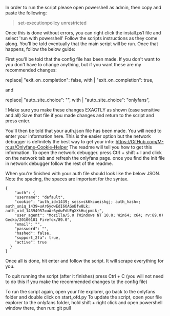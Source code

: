 In order to run the script please open powershell as admin, then copy and paste the following:

> set-executionpolicy unrestricted

Once this is done without errors, you can right click the install.ps1 file and select 'run with powershell'
Follow the scripts instructions as they come along.
You'll be told eventually that the main script will be run. Once that happens, follow the below guide:

First you'll be told that the config file has been made. If you don't want to you don't have to change anything, but if you want these are my recommended changes:

replace| "exit_on_completion": false,
with   | "exit_on_completion": true,

and

replace| "auto_site_choice": "",
with   | "auto_site_choice": "onlyfans",

! Make sure you make these changes EXACTLY as shown (case sensitive and all)
Save that file if you made changes and return to the script and press enter.

You'll then be told that your auth.json file has been made. You will need to enter your information here.
This is the easier option but the network debugger is definitely the best way to get your info: https://GitHub.com/M-rcus/Onlyfans-Cookie-Helper
The readme will tell you how to get this information. To open the network debugger. press Ctrl + shift + I and click on the network tab and refresh the onlyfans page.
once you find the init file in network debugger follow the rest of the readme.

When you're finished with your auth file should look like the below JSON. Note the spacing, the spaces are important for the syntax. 

```
{
    "auth": {
    "username": "default",
    "cookie": "auth_id=1439; sess=sk6kcueishgj; auth_hash=; auth_uniq_1439=uAr6ydwEdI6OAGoBfw8Lk; auth_uid_14394957=uAr6ydwEdUEgXXkHujpmLk;",
    "user_agent": "Mozilla/5.0 (Windows NT 10.0; Win64; x64; rv:89.0) Gecko/20100101 Firefox/89.0",
    "email": "",
    "password": "",
    "hashed": false,
    "support_2fa": true,
    "active": true
  }
}
```
Once all is done, hit enter and follow the script. It will scrape everything for you.

To quit running the script (after it finishes) press Ctrl + C (you will not need to do this if you make the recommended changes to the config file)

To run the script again, open your file explorer, go back to the onlyfans folder and double click on start_ofd.py
To update the script, open your file explorer to the onlyfans folder, hold shift + right click and open powershell window there, then run: git pull